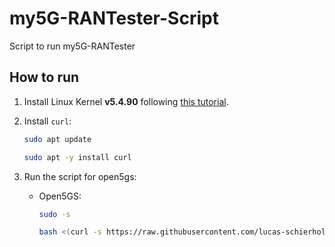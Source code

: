 # my5G-RANTester-Script
Script to run my5G-RANTester

## How to run
1. Install Linux Kernel **v5.4.90** following [this tutorial](https://www.how2shout.com/linux/how-to-change-default-kernel-in-ubuntu-22-04-20-04-lts/).

2. Install `curl`:

    ```bash
    sudo apt update
    ```
    
    ```bash
    sudo apt -y install curl
    ```

3. Run the script for open5gs:
    - Open5GS:

      ```bash
      sudo -s
      ```

      ```bash
      bash <(curl -s https://raw.githubusercontent.com/lucas-schierholt/my5GRANTester-Script/main/run.sh) -c 2
      ```

      

      
      
      